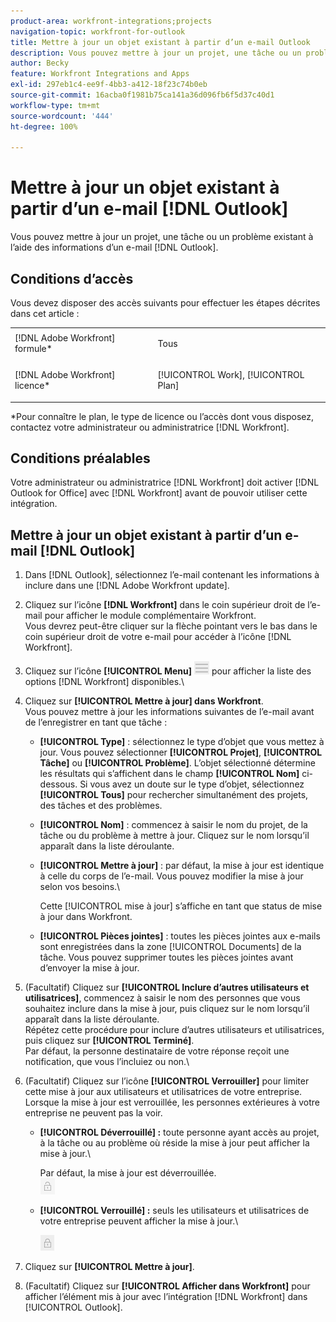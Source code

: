 ```yaml
---
product-area: workfront-integrations;projects
navigation-topic: workfront-for-outlook
title: Mettre à jour un objet existant à partir d’un e-mail Outlook
description: Vous pouvez mettre à jour un projet, une tâche ou un problème existant à l’aide d’informations provenant d’un e-mail Outlook.
author: Becky
feature: Workfront Integrations and Apps
exl-id: 297eb1c4-ee9f-4bb3-a412-18f23c74b0eb
source-git-commit: 16acba0f1981b75ca141a36d096fb6f5d37c40d1
workflow-type: tm+mt
source-wordcount: '444'
ht-degree: 100%

---
```


# Mettre à jour un objet existant à partir d’un e-mail [!DNL Outlook]

Vous pouvez mettre à jour un projet, une tâche ou un problème existant à l’aide des informations d’un e-mail [!DNL Outlook].

## Conditions d’accès

Vous devez disposer des accès suivants pour effectuer les étapes décrites dans cet article :

<table style="table-layout:auto"> 
 <col> 
 <col> 
 <tbody> 
  <tr> 
   <td role="rowheader">[!DNL Adobe Workfront] formule*</td> 
   <td> <p>Tous</p> </td> 
  </tr> 
  <tr> 
   <td role="rowheader">[!DNL Adobe Workfront] licence*</td> 
   <td> <p>[!UICONTROL Work], [!UICONTROL Plan]</p> </td> 
  </tr> 
 </tbody> 
</table>

&#42;Pour connaître le plan, le type de licence ou l’accès dont vous disposez, contactez votre administrateur ou administratrice [!DNL Workfront].

## Conditions préalables

Votre administrateur ou administratrice [!DNL Workfront] doit activer [!DNL Outlook for Office] avec [!DNL Workfront] avant de pouvoir utiliser cette intégration.

## Mettre à jour un objet existant à partir d’un e-mail [!DNL Outlook]

1. Dans [!DNL Outlook], sélectionnez l’e-mail contenant les informations à inclure dans une [!DNL Adobe Workfront update].
1. Cliquez sur l’icône **[!DNL Workfront]** dans le coin supérieur droit de l’e-mail pour afficher le module complémentaire Workfront.\
   Vous devrez peut-être cliquer sur la flèche pointant vers le bas dans le coin supérieur droit de votre e-mail pour accéder à l’icône [!DNL Workfront].

1. Cliquez sur l’icône **[!UICONTROL Menu]** ![o365_addin_menu_icon.png](assets/o365-addin-menu2-icon.png) pour afficher la liste des options [!DNL Workfront] disponibles.\


1. Cliquez sur **[!UICONTROL Mettre à jour] dans Workfront**.\
   Vous pouvez mettre à jour les informations suivantes de l’e-mail avant de l’enregistrer en tant que tâche :

   * **[!UICONTROL Type]** : sélectionnez le type d’objet que vous mettez à jour. Vous pouvez sélectionner **[!UICONTROL Projet]**, **[!UICONTROL Tâche]** ou **[!UICONTROL Problème]**. L’objet sélectionné détermine les résultats qui s’affichent dans le champ **[!UICONTROL Nom]** ci-dessous. Si vous avez un doute sur le type d’objet, sélectionnez **[!UICONTROL Tous]** pour rechercher simultanément des projets, des tâches et des problèmes.

   * **[!UICONTROL Nom]** : commencez à saisir le nom du projet, de la tâche ou du problème à mettre à jour. Cliquez sur le nom lorsqu’il apparaît dans la liste déroulante.
   * **[!UICONTROL Mettre à jour]** : par défaut, la mise à jour est identique à celle du corps de l’e-mail. Vous pouvez modifier la mise à jour selon vos besoins.\

     Cette [!UICONTROL mise à jour] s’affiche en tant que status de mise à jour dans Workfront.

   * **[!UICONTROL Pièces jointes]** : toutes les pièces jointes aux e-mails sont enregistrées dans la zone [!UICONTROL Documents] de la tâche. Vous pouvez supprimer toutes les pièces jointes avant d’envoyer la mise à jour.

1. (Facultatif) Cliquez sur **[!UICONTROL Inclure d’autres utilisateurs et utilisatrices]**, commencez à saisir le nom des personnes que vous souhaitez inclure dans la mise à jour, puis cliquez sur le nom lorsqu’il apparaît dans la liste déroulante.\
   Répétez cette procédure pour inclure d’autres utilisateurs et utilisatrices, puis cliquez sur **[!UICONTROL Terminé]**.\
   Par défaut, la personne destinataire de votre réponse reçoit une notification, que vous l’incluiez ou non.\

1. (Facultatif) Cliquez sur l’icône **[!UICONTROL Verrouiller]** pour limiter cette mise à jour aux utilisateurs et utilisatrices de votre entreprise. Lorsque la mise à jour est verrouillée, les personnes extérieures à votre entreprise ne peuvent pas la voir.

   * **[!UICONTROL Déverrouillé] :** toute personne ayant accès au projet, à la tâche ou au problème où réside la mise à jour peut afficher la mise à jour.\

     Par défaut, la mise à jour est déverrouillée.\
      ![o365_addin_unlock.png](assets/o365-addin-unlock.png)

   * **[!UICONTROL Verrouillé] :** seuls les utilisateurs et utilisatrices de votre entreprise peuvent afficher la mise à jour.\

     ![o365_addin_lock.png](assets/o365-addin-lock.png)

1. Cliquez sur **[!UICONTROL Mettre à jour]**.
1. (Facultatif) Cliquez sur **[!UICONTROL Afficher dans Workfront]** pour afficher l’élément mis à jour avec l’intégration [!DNL Workfront] dans [!UICONTROL Outlook].

